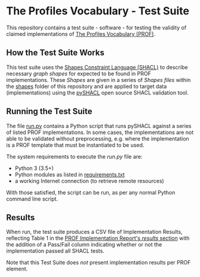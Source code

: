 # The Profiles Vocabulary - Test Suite
This repository contains a test suite - software - for testing the validity of claimed implementations of 
[The Profiles Vocabulary (PROF)](https://w3c.github.io/dxwg/prof/). 

## How the Test Suite Works
This test suite uses the [Shapes Constraint Language (SHACL)](https://www.w3.org/TR/shacl/) to describe
necessary *graph shapes* for expected to be found in PROF implementations. These *Shapes* are given in a
series of *Shapes files* within the [shapes](shapes/) folder of this repository and are applied to target
data (implementations) using the [pySHACL](https://pypi.org/project/pySHACL/) open source SHACL validation
tool.

## Running the Test Suite
The file [run.py](run.py) contains a Python script that runs pySHACL against a series of listed PROF 
implementations. In some cases, the implementations are not able to be validated without preprocessing, 
e.g. where the implementation is a PROF template that must be instantiated to be used. 
 
The system requirements to execute the *run.py* file are:
 
* Python 3 (3.5+) 
* Python modules as listed in [requirements.txt](requirements.txt)
* a working Internet connection (to retrieve remote resources)
 
With those satisfied, the script can be run, as per any normal Python command line script.

## Results
When run, the test suite produces a CSV file of Implementation Results, reflecting Table 1 in the 
[PROF Implementation Report's *results* section](https://w3c.github.io/dxwg/prof-implementation-report/#implementations) 
with the addition of a Pass/Fail column indicating whether or not the implementation passed all SHACL 
tests.

Note that this Test Suite does *not* present implementation results per PROF element. 